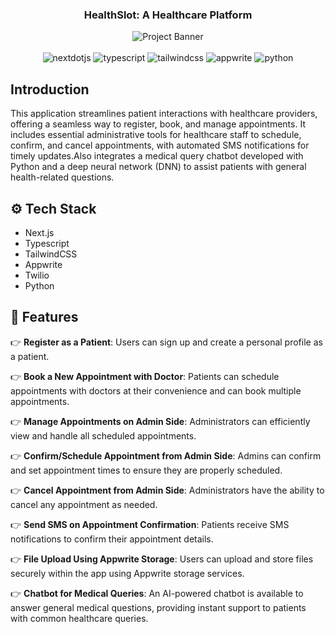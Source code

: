 <div align="center">
  
  <h3><a align="center">HealthSlot: A Healthcare Platform</a></h3>
    <a >
      <img src="https://github.com/user-attachments/assets/ea61c50e-c1da-4baf-a6e1-7ac23a5a10d7" alt="Project Banner">
      



  
  <br />
  <br/>

  <div>
    <img src="https://img.shields.io/badge/-Next_JS-black?style=for-the-badge&logoColor=white&logo=nextdotjs&color=000000" alt="nextdotjs" />
    <img src="https://img.shields.io/badge/-TypeScript-black?style=for-the-badge&logoColor=white&logo=typescript&color=3178C6" alt="typescript" />
    <img src="https://img.shields.io/badge/-Tailwind_CSS-black?style=for-the-badge&logoColor=white&logo=tailwindcss&color=06B6D4" alt="tailwindcss" />
    <img src="https://img.shields.io/badge/-Appwrite-black?style=for-the-badge&logoColor=white&logo=appwrite&color=FD366E" alt="appwrite" />
    <img src="https://img.shields.io/badge/-Python-black?style=for-the-badge&logoColor=white&logo=python&color=3E7AAA" alt="python" />
  </div>

  

   
</div>


## <a name="introduction">Introduction</a>

This application streamlines patient interactions with healthcare providers, offering a seamless way to register, book, and manage appointments. It includes essential administrative tools for healthcare staff to schedule, confirm, and cancel appointments, with automated SMS notifications for timely updates.Also integrates a medical query chatbot developed with Python and a deep neural network (DNN) to assist patients with general health-related questions.




## <a name="tech-stack">⚙️ Tech Stack</a>

- Next.js
- Typescript
- TailwindCSS
- Appwrite
- Twilio
- Python

## <a name="features">🔋 Features</a>

👉 **Register as a Patient**: Users can sign up and create a personal profile as a patient.

👉 **Book a New Appointment with Doctor**: Patients can schedule appointments with doctors at their convenience and can book multiple appointments.

👉 **Manage Appointments on Admin Side**: Administrators can efficiently view and handle all scheduled appointments.

👉 **Confirm/Schedule Appointment from Admin Side**: Admins can confirm and set appointment times to ensure they are properly scheduled.

👉 **Cancel Appointment from Admin Side**: Administrators have the ability to cancel any appointment as needed.

👉 **Send SMS on Appointment Confirmation**: Patients receive SMS notifications to confirm their appointment details.

👉 **File Upload Using Appwrite Storage**: Users can upload and store files securely within the app using Appwrite storage services.

👉 **Chatbot for Medical Queries**: An AI-powered chatbot is available to answer general medical questions, providing instant support to       patients with common healthcare queries.


